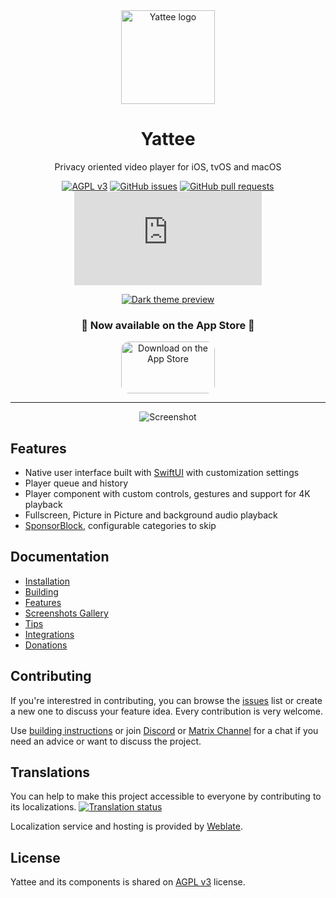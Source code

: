 <div align="center">
  <img src="https://r.yattee.stream/icons/yattee-150.png" width="150" height="150" alt="Yattee logo">
  <h1>Yattee</h1>
  <p>Privacy oriented video player for iOS, tvOS and macOS<br /></p>


[![AGPL v3](https://shields.io/badge/License-AGPL%20v3-blue.svg)](https://www.gnu.org/licenses/agpl-3.0.en.html)
[![GitHub issues](https://img.shields.io/github/issues/yattee/yattee)](https://github.com/yattee/yattee/issues)
[![GitHub pull requests](https://img.shields.io/github/issues-pr/yattee/yattee)](https://github.com/yattee/yattee/pulls)
[![Matrix](https://img.shields.io/matrix/yattee:matrix.org)](https://matrix.to/#/#Yattee:matrix.org)

[![Dark theme preview](https://invidget.switchblade.xyz/pSnNKhZHEG)](https://yattee.stream/discord)

<h3><strong>🎉 Now available on the App Store 🎉</strong></h3>
  <a href="https://apps.apple.com/us/app/yattee/id1595136629?itsct=apps_box_badge&amp;itscg=30200" style="display: inline-block; overflow: hidden; border-radius: 13px; width: 250px; height: 83px;"><img src="https://tools.applemediaservices.com/api/badges/download-on-the-app-store/black/en-us?size=250x83&amp;releaseDate=1666742400&h=eda3695f90de92150bc4ec7505362a1a" alt="Download on the App Store" style="border-radius: 13px; width: 150px; height: 83px;"></a>
<hr />

![Screenshot](https://r.yattee.stream/screenshots/all-platforms.png)
</div>

## Features
* Native user interface built with [SwiftUI](https://developer.apple.com/xcode/swiftui/) with customization settings
* Player queue and history
* Player component with custom controls, gestures and support for 4K playback
* Fullscreen, Picture in Picture and background audio playback
* [SponsorBlock](https://sponsor.ajay.app/), configurable categories to skip

## Documentation
* [Installation](https://github.com/yattee/yattee/wiki/Installation-Instructions)
* [Building](https://github.com/yattee/yattee/wiki/Building-instructions)
* [Features](https://github.com/yattee/yattee/wiki/Features)
* [Screenshots Gallery](https://github.com/yattee/yattee/wiki/Screenshots-Gallery)
* [Tips](https://github.com/yattee/yattee/wiki/Tips)
* [Integrations](https://github.com/yattee/yattee/wiki/Integrations)
* [Donations](https://github.com/yattee/yattee/wiki/Donations)

## Contributing
If you're interestred in contributing, you can browse the [issues](https://github.com/yattee/yattee/issues) list or create a new one to discuss your feature idea. Every contribution is very welcome.

Use [building instructions](https://github.com/yattee/yattee/wiki/Building-instructions) or
join [Discord](https://yattee.stream/discord) or [Matrix Channel](https://matrix.to/#/#yattee:matrix.org) for a chat if you need an advice or want to discuss the project.

## Translations

You can help to make this project accessible to everyone by contributing to its localizations.
<a href="https://hosted.weblate.org/engage/yattee/">
<img src="https://hosted.weblate.org/widgets/yattee/-/localizable-strings/multi-auto.svg" alt="Translation status" />
</a>

Localization service and hosting is provided by [Weblate](https://weblate.org/en/).

## License
Yattee and its components is shared on [AGPL v3](https://www.gnu.org/licenses/agpl-3.0.en.html) license.
